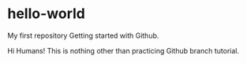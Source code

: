 # hello-world
My first repository
Getting started with Github.

Hi Humans!
This is nothing other than practicing Github branch tutorial.
